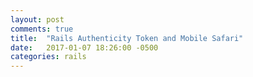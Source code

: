 ```yaml
---
layout: post
comments: true
title:  "Rails Authenticity Token and Mobile Safari"
date:   2017-01-07 18:26:00 -0500
categories: rails
---
```

